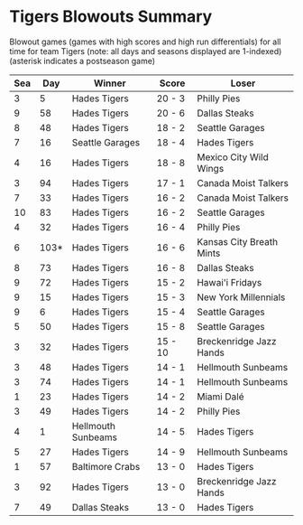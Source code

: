 # Tigers Blowouts Summary



Blowout games (games with high scores and high run differentials) for all time for team Tigers (note: all days and seasons displayed are 1-indexed) (asterisk indicates a postseason game)


| Sea | Day | Winner | Score | Loser | 
| ------ |------ |------ |------ |------ |
| 3 | 5 | Hades Tigers | 20 - 3 | Philly Pies | 
| 9 | 58 | Hades Tigers | 20 - 6 | Dallas Steaks | 
| 8 | 48 | Hades Tigers | 18 - 2 | Seattle Garages | 
| 7 | 16 | Seattle Garages | 18 - 4 | Hades Tigers | 
| 4 | 16 | Hades Tigers | 18 - 8 | Mexico City Wild Wings | 
| 3 | 94 | Hades Tigers | 17 - 1 | Canada Moist Talkers | 
| 7 | 33 | Hades Tigers | 16 - 2 | Canada Moist Talkers | 
| 10 | 83 | Hades Tigers | 16 - 2 | Seattle Garages | 
| 4 | 32 | Hades Tigers | 16 - 4 | Philly Pies | 
| 6 | 103* | Hades Tigers | 16 - 6 | Kansas City Breath Mints | 
| 8 | 73 | Hades Tigers | 16 - 8 | Dallas Steaks | 
| 9 | 72 | Hades Tigers | 15 - 2 | Hawai'i Fridays | 
| 9 | 15 | Hades Tigers | 15 - 3 | New York Millennials | 
| 9 | 6 | Hades Tigers | 15 - 4 | Seattle Garages | 
| 5 | 50 | Hades Tigers | 15 - 8 | Seattle Garages | 
| 3 | 32 | Hades Tigers | 15 - 10 | Breckenridge Jazz Hands | 
| 3 | 48 | Hades Tigers | 14 - 1 | Hellmouth Sunbeams | 
| 3 | 74 | Hades Tigers | 14 - 1 | Hellmouth Sunbeams | 
| 1 | 23 | Hades Tigers | 14 - 2 | Miami Dalé | 
| 3 | 49 | Hades Tigers | 14 - 2 | Philly Pies | 
| 4 | 1 | Hellmouth Sunbeams | 14 - 5 | Hades Tigers | 
| 5 | 27 | Hades Tigers | 14 - 9 | Hellmouth Sunbeams | 
| 1 | 57 | Baltimore Crabs | 13 - 0 | Hades Tigers | 
| 3 | 92 | Hades Tigers | 13 - 0 | Breckenridge Jazz Hands | 
| 7 | 49 | Dallas Steaks | 13 - 0 | Hades Tigers | 


